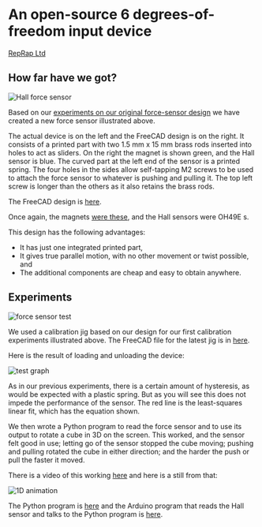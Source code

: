 # An open-source 6 degrees-of-freedom input device

[RepRap Ltd](https://reprapltd.com)


## How far have we got?

![Hall force sensor](https://github.com/RepRapLtd/6DInput/blob/main/RepRapLtd/Pictures/force-sensor-real-cad.jpg)

Based on our [experiments on our original force-sensor design](https://github.com/RepRapLtd/6DInput/tree/main/RepRapLtd/Experiments/ForceSensor) we have created a new force sensor illustrated above.

The actual device is on the left and the FreeCAD design is on the right. It consists of a printed part with two 1.5 mm x 15 mm brass rods inserted into holes to act as sliders. On the right the magnet is shown green, and the Hall sensor is blue. The curved part at the left end of the sensor is a printed spring. The four holes in the sides allow self-tapping M2 screws to be used to attach the force sensor to whatever is pushing and pulling it. The top left screw is longer than the others as it also retains the brass rods.

The FreeCAD design is [here](https://github.com/RepRapLtd/6DInput/tree/main/RepRapLtd/Mechanics/force-sensor-V1.FCStd).

Once again, the magnets [were these](https://www.amazon.co.uk/gp/product/B00TACH0P2), and the Hall sensors were OH49E s.

This design has the following advantages:

 - It has just one integrated printed part,
 - It gives true parallel motion, with no other movement or twist possible, and
 - The additional components are cheap and easy to obtain anywhere.


## Experiments

![force sensor test](https://github.com/RepRapLtd/6DInput/blob/main/RepRapLtd/Experiments/ForceSensor/calibration.jpg)

We used a calibration jig based on our design for our first calibration experiments illustrated above. The FreeCAD file for the latest jig is in [here](https://github.com/RepRapLtd/6DInput/tree/main/RepRapLtd/Mechanics/calibration-jig.FCStd).

Here is the result of loading and unloading the device:

![test graph](https://github.com/RepRapLtd/6DInput/blob/main/RepRapLtd/Experiments/ForceSensor/slider-force-voltage-graph.png)

As in our previous experiments, there is a certain amount of hysteresis, as would be expected with a plastic spring. But as you will see this does not impede the performance of the sensor. The red line is the least-squares linear fit, which has the equation shown.

We then wrote a Python program to read the force sensor and to use its output to rotate a cube in 3D on the screen. This worked, and the sensor felt good in use; letting go of the sensor stopped the cube moving; pushing and pulling rotated the cube in either direction; and the harder the push or pull the faster it moved.

There is a video of this working [here](https://github.com/RepRapLtd/6DInput/tree/main/RepRapLtd/Pictures/1D-spacemouse-test.mp4) and here is a still from that:

![1D animation](https://github.com/RepRapLtd/6DInput/blob/main/RepRapLtd/Pictures/1D-spacemouse-test.jpg)

The Python program is [here](https://github.com/RepRapLtd/6DInput/tree/main/RepRapLtd/Software/3DGraphics/3dmouse.py) and the Arduino program that reads the Hall sensor and talks to the Python program is [here](https://github.com/RepRapLtd/6DInput/tree/main/RepRapLtd/Software/CalibrationMapArduino/CalibrationMapArduino.ino).





